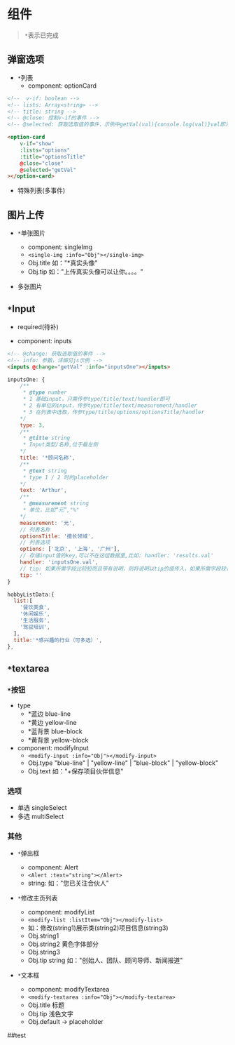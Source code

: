# 组件

> `*`表示已完成

## 弹窗选项

- `*`列表
  - component: optionCard

```html
<!--  v-if: boolean -->
<!-- lists: Array<string> -->
<!-- title: string -->
<!-- @close: 控制v-if的事件 -->
<!-- @selected: 获取选取值的事件，示例中getVal(val){console.log(val)}val即为选得的值-->

<option-card
    v-if="show"
    :lists="options"
    :title="optionsTitle"
    @close="close"
    @selected="getVal"
></option-card>
```

- 特殊列表(多事件)

## 图片上传

- `*`单张图片
  - component: singleImg
  - `<single-img :info="Obj"></single-img>`
  - Obj.title 如："*真实头像"
  - Obj.tip 如："上传真实头像可以让你。。。。"

- 多张图片

## `*`Input

- required(待补)

- component: inputs

```html
<!-- @change: 获取选取值的事件 -->
<!-- info: 参数，详细见js示例 -->
<inputs @change="getVal" :info="inputsOne"></inputs>
```

```javascript
inputsOne: {
    /**
     * @type number
     * 1 基础input，只需传参type/title/text/handler即可
     * 2 有单位的input，传参type/title/text/measurement/handler
     * 3 在列表中选取，传参type/title/options/optionsTitle/handler
    */
    type: 3,
    /**
     * @title string
     * Input类型/名称,位于最左侧
    */
    title: '*顾问名称',
    /**
     * @text string
     * type 1 / 2 时的placeholder
    */
    text: 'Arthur',
    /**
     * @measurement string
     * 单位，比如“元”,"%"
    */
    measurement: '元',
    // 列表名称
    optionsTitle: '擅长领域',
    // 列表选项
    options: ['北京', '上海', '广州'],
    // 存储input值的key,可以不在这组数据里,比如: handler: 'results.val'
    handler: 'inputsOne.val',
    // tip: 如果所需字段比较短而且带有说明，则将说明以tip的值传入，如果所需字段较长，则使用modifyTextarea组件
    tip: ''
}
```
```javascript
hobbyListData:{
  list:[
    '餐饮美食',
    '休闲娱乐',
    '生活服务',
    '驾驭培训',
  ],
  title:'*感兴趣的行业（可多选）',
},
```

## `*`textarea

### `*`按钮

- type
  - *蓝边 blue-line
  - *黄边 yellow-line
  - *蓝背景 blue-block
  - *黄背景 yellow-block
- component: modifyInput
  - `<modify-input :info="Obj"></modify-input>`
  - Obj.type "blue-line" | "yellow-line" | "blue-block" | "yellow-block"
  - Obj.text 如："+保存项目伙伴信息"

### 选项

- 单选 singleSelect
- 多选 multiSelect

### 其他

- `*`弹出框
  - component: Alert
  - `<Alert :text="string"></Alert>`
  - string: 如："您已关注合伙人"

- `*`修改主页列表
  - component: modifyList
  - `<modify-list :listItem="Obj"></modify-list>`
  - 如：修改(string1)展示类(string2)项目信息(string3)
  - Obj.string1
  - Obj.string2 黄色字体部分
  - Obj.string3
  - Obj.tip string 如："创始人、团队、顾问导师、新闻报道"

- `*`文本框
  - component: modifyTextarea
  - `<modify-textarea :info="Obj"></modify-textarea>`
  - Obj.title 标题
  - Obj.tip 浅色文字
  - Obj.default -> placeholder

##test
